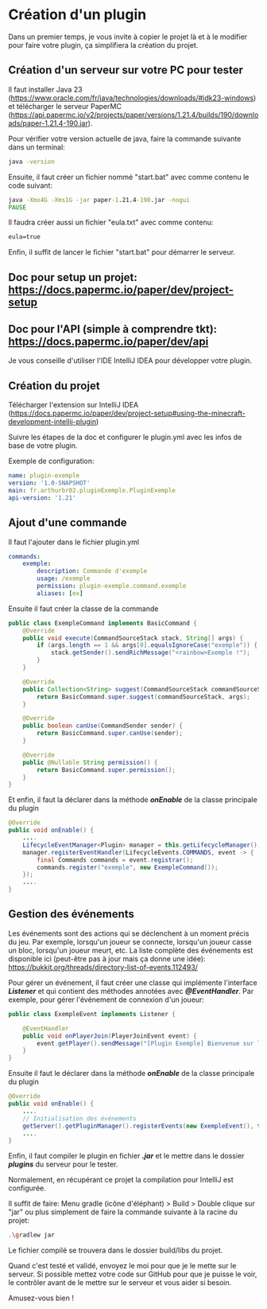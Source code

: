 # Création d'un plugin

Dans un premier temps, je vous invite à copier le projet là et à le modifier pour faire votre plugin, ça simplifiera la création du projet.

## Création d'un serveur sur votre PC pour tester
Il faut installer Java 23 (https://www.oracle.com/fr/java/technologies/downloads/#jdk23-windows) et télécharger le serveur PaperMC (https://api.papermc.io/v2/projects/paper/versions/1.21.4/builds/190/downloads/paper-1.21.4-190.jar).

Pour vérifier votre version actuelle de java, faire la commande suivante dans un terminal:
```bash
java -version
```

Ensuite, il faut créer un fichier nommé "start.bat" avec comme contenu le code suivant:
```bat
java -Xmx4G -Xms1G -jar paper-1.21.4-190.jar -nogui 
PAUSE
```

Il faudra créer aussi un fichier "eula.txt" avec comme contenu:
```txt
eula=true
```

Enfin, il suffit de lancer le fichier "start.bat" pour démarrer le serveur.

## Doc pour setup un projet: https://docs.papermc.io/paper/dev/project-setup

## Doc pour l'API (simple à comprendre tkt): https://docs.papermc.io/paper/dev/api

Je vous conseille d'utiliser l'IDE IntelliJ IDEA pour développer votre plugin.

## Création du projet
Télécharger l'extension sur IntelliJ IDEA (https://docs.papermc.io/paper/dev/project-setup#using-the-minecraft-development-intellij-plugin)

Suivre les étapes de la doc et configurer le plugin.yml avec les infos de base de votre plugin.

Exemple de configuration:
```yaml
name: plugin-exemple
version: '1.0-SNAPSHOT'
main: fr.arthurbr02.pluginExemple.PluginExemple
api-version: '1.21'
```

## Ajout d'une commande

Il faut l'ajouter dans le fichier plugin.yml

```yaml
commands:
    exemple:
        description: Commande d'exemple
        usage: /exemple
        permission: plugin-exemple.command.exemple
        aliases: [ex]
```

Ensuite il faut créer la classe de la commande

```java
public class ExempleCommand implements BasicCommand {
    @Override
    public void execute(CommandSourceStack stack, String[] args) {
        if (args.length == 1 && args[0].equalsIgnoreCase("exemple")) {
            stack.getSender().sendRichMessage("<rainbow>Exemple !");
        }
    }

    @Override
    public Collection<String> suggest(CommandSourceStack commandSourceStack, String[] args) {
        return BasicCommand.super.suggest(commandSourceStack, args);
    }

    @Override
    public boolean canUse(CommandSender sender) {
        return BasicCommand.super.canUse(sender);
    }

    @Override
    public @Nullable String permission() {
        return BasicCommand.super.permission();
    }
}
```

Et enfin, il faut la déclarer dans la méthode _**onEnable**_ de la classe principale du plugin

```java
@Override
public void onEnable() {
    ....
    LifecycleEventManager<Plugin> manager = this.getLifecycleManager();
    manager.registerEventHandler(LifecycleEvents.COMMANDS, event -> {
        final Commands commands = event.registrar();
        commands.register("exemple", new ExempleCommand());
    });
    ....
}
```

## Gestion des événements

Les événements sont des actions qui se déclenchent à un moment précis du jeu. Par exemple, lorsqu'un joueur se connecte, lorsqu'un joueur casse un bloc, lorsqu'un joueur meurt, etc.
La liste complète des événements est disponible ici (peut-être pas à jour mais ça donne une idée): https://bukkit.org/threads/directory-list-of-events.112493/

Pour gérer un événement, il faut créer une classe qui implémente l'interface _**Listener**_ et qui contient des méthodes annotées avec _**@EventHandler**_.
Par exemple, pour gérer l'événement de connexion d'un joueur:

```java
public class ExempleEvent implements Listener {

    @EventHandler
    public void onPlayerJoin(PlayerJoinEvent event) {
        event.getPlayer().sendMessage("[Plugin Exemple] Bienvenue sur le serveur !");
    }
}
```

Ensuite il faut le déclarer dans la méthode _**onEnable**_ de la classe principale du plugin

```java
@Override
public void onEnable() {
    ....
    // Initialisation des événements
    getServer().getPluginManager().registerEvents(new ExempleEvent(), this);
    ....
}
```

Enfin, il faut compiler le plugin en fichier _**.jar**_ et le mettre dans le dossier _**plugins**_ du serveur pour le tester.

Normalement, en récupérant ce projet la compilation pour IntelliJ est configurée. 

Il suffit de faire: Menu gradle (icône d'éléphant) > Build > Double clique sur "jar" ou plus simplement de faire la commande suivante à la racine du projet:
```bash
.\gradlew jar
```

Le fichier compilé se trouvera dans le dossier build/libs du projet.

Quand c'est testé et validé, envoyez le moi pour que je le mette sur le serveur.
Si possible mettez votre code sur GitHub pour que je puisse le voir, le contrôler avant de le mettre sur le serveur et vous aider si besoin.

Amusez-vous bien !

